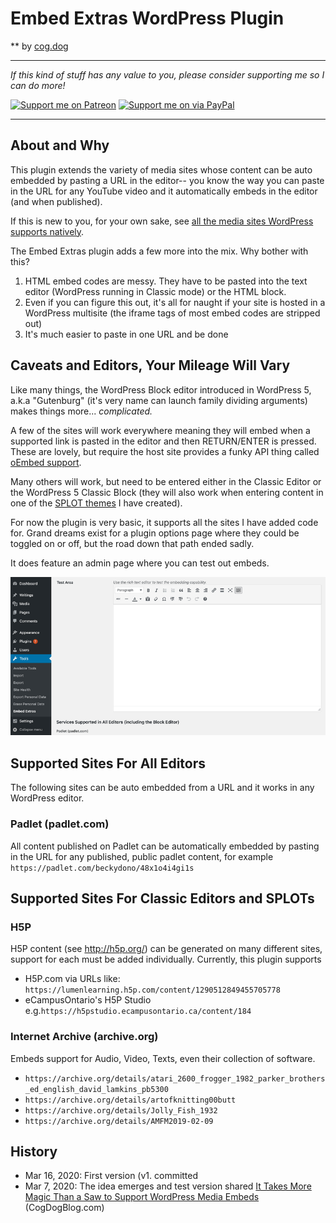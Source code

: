 # Embed Extras WordPress Plugin

** by [cog.dog](https://cog.dog)

-----
*If this kind of stuff has any value to you, please consider supporting me so I can do more!*

[![Support me on Patreon](http://cogdog.github.io/images/badge-patreon.png)](https://patreon.com/cogdog) [![Support me on via PayPal](http://cogdog.github.io/images/badge-paypal.png)](https://paypal.me/cogdog)

----- 


## About and Why
This plugin  extends the variety of media sites whose content can be auto embedded by pasting a URL in the editor-- you know the way you can paste in the URL for any YouTube video and it automatically embeds in the editor (and when published).

If this is new to you, for your own sake, see [all the media sites WordPress supports natively](https://wordpress.org/support/article/embeds/). 

The Embed Extras plugin adds a few more into the mix.  Why bother with this?

1. HTML embed codes are messy. They have to be pasted into the text editor (WordPress running in Classic mode) or the HTML block.
2. Even if you can figure this out, it's all for naught if your site is hosted in a WordPress multisite (the iframe tags of most embed codes are stripped out)
3. It's much easier to paste in one URL and be done

## Caveats and Editors, Your Mileage Will Vary

Like many things, the WordPress Block editor introduced in WordPress 5, a.k.a "Gutenburg" (it's very name can launch family dividing arguments) makes things more... *complicated.*

A few of the sites will work everywhere meaning they will embed when a supported link is pasted in the editor and then RETURN/ENTER is pressed. These are lovely, but require the host site provides a funky API thing called [oEmbed support](http://oembed.com).

Many others will work, but need to be entered either in the Classic Editor or the WordPress 5 Classic Block (they will also work when entering content in one of the [SPLOT themes](http://splot.ca) I have created).

For now the plugin is very basic, it supports all the sites I have added code for. Grand dreams exist for a plugin options page where they could be toggled on or off, but the road down that path ended sadly.

It does feature an admin page where you can test out embeds.

![](images/embed-extras-demo.gif "")


## Supported Sites For All Editors

The following sites can be auto embedded from a URL and it works in any WordPress editor.

### Padlet (padlet.com)

All content published on Padlet can be automatically embedded by pasting in the URL for any published, public padlet content, for example `https://padlet.com/beckydono/48x1o4i4gi1s`

## Supported Sites For Classic Editors and SPLOTs

### H5P

H5P content (see http://h5p.org/) can be generated on many different sites, support for each must be added individually. Currently, this plugin supports

* H5P.com via URLs like: `https://lumenlearning.h5p.com/content/1290512849455705778`
* eCampusOntario's H5P Studio e.g.`https://h5pstudio.ecampusontario.ca/content/184`


### Internet Archive (archive.org)

Embeds support for Audio, Video, Texts, even their collection of software.

* `https://archive.org/details/atari_2600_frogger_1982_parker_brothers_ed_english_david_lamkins_pb5300`
* `https://archive.org/details/artofknitting00butt`
* `https://archive.org/details/Jolly_Fish_1932`
* `https://archive.org/details/AMFM2019-02-09`


## History

* Mar 16, 2020: First version (v1. committed
* Mar 7, 2020: The idea emerges and test version shared [It Takes More Magic Than a Saw to Support WordPress Media Embeds](https://cogdogblog.com/2020/03/magic-wordpress-media-embeds/) (CogDogBlog.com)




